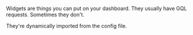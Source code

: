 Widgets are things you can put on your dashboard.
They usually have GQL requests. Sometimes they don't.

They're dynamically imported from the config file.
